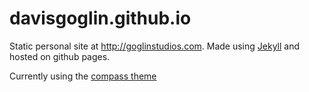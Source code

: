 # davisgoglin.github.io

Static personal site at http://goglinstudios.com. Made using [Jekyll](http://jekyllrb.com/) and hosted on github pages.

Currently using the [compass theme](https://github.com/excentris/compass)
